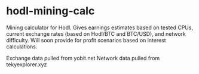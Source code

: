 # hodl-mining-calc

Mining calculator for Hodl. Gives earnings estimates based on tested CPUs, current exchange rates (based on Hodl/BTC and BTC/USD), and network difficulty. Will soon provide for profit scenarios based on interest calculations. 

Exchange data pulled from yobit.net
Network data pulled from tekyexplorer.xyz